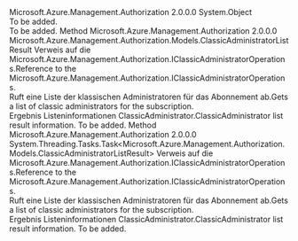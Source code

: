 <Type Name="ClassicAdministratorOperationsExtensions" FullName="Microsoft.Azure.Management.Authorization.ClassicAdministratorOperationsExtensions">
  <TypeSignature Language="C#" Value="public static class ClassicAdministratorOperationsExtensions" />
  <TypeSignature Language="ILAsm" Value=".class public auto ansi abstract sealed beforefieldinit ClassicAdministratorOperationsExtensions extends System.Object" />
  <TypeSignature Language="DocId" Value="T:Microsoft.Azure.Management.Authorization.ClassicAdministratorOperationsExtensions" />
  <TypeSignature Language="VB.NET" Value="Public Module ClassicAdministratorOperationsExtensions" />
  <TypeSignature Language="F#" Value="type ClassicAdministratorOperationsExtensions = class" />
  <AssemblyInfo>
    <AssemblyName>Microsoft.Azure.Management.Authorization</AssemblyName>
    <AssemblyVersion>2.0.0.0</AssemblyVersion>
  </AssemblyInfo>
  <Base>
    <BaseTypeName>System.Object</BaseTypeName>
  </Base>
  <Interfaces />
  <Docs>
    <summary>To be added.</summary>
    <remarks>To be added.</remarks>
  </Docs>
  <Members>
    <Member MemberName="List">
      <MemberSignature Language="C#" Value="public static Microsoft.Azure.Management.Authorization.Models.ClassicAdministratorListResult List (this Microsoft.Azure.Management.Authorization.IClassicAdministratorOperations operations);" />
      <MemberSignature Language="ILAsm" Value=".method public static hidebysig class Microsoft.Azure.Management.Authorization.Models.ClassicAdministratorListResult List(class Microsoft.Azure.Management.Authorization.IClassicAdministratorOperations operations) cil managed" />
      <MemberSignature Language="DocId" Value="M:Microsoft.Azure.Management.Authorization.ClassicAdministratorOperationsExtensions.List(Microsoft.Azure.Management.Authorization.IClassicAdministratorOperations)" />
      <MemberSignature Language="VB.NET" Value="&lt;Extension()&gt;&#xA;Public Function List (operations As IClassicAdministratorOperations) As ClassicAdministratorListResult" />
      <MemberSignature Language="F#" Value="static member List : Microsoft.Azure.Management.Authorization.IClassicAdministratorOperations -&gt; Microsoft.Azure.Management.Authorization.Models.ClassicAdministratorListResult" Usage="Microsoft.Azure.Management.Authorization.ClassicAdministratorOperationsExtensions.List operations" />
      <MemberType>Method</MemberType>
      <AssemblyInfo>
        <AssemblyName>Microsoft.Azure.Management.Authorization</AssemblyName>
        <AssemblyVersion>2.0.0.0</AssemblyVersion>
      </AssemblyInfo>
      <ReturnValue>
        <ReturnType>Microsoft.Azure.Management.Authorization.Models.ClassicAdministratorListResult</ReturnType>
      </ReturnValue>
      <Parameters>
        <Parameter Name="operations" Type="Microsoft.Azure.Management.Authorization.IClassicAdministratorOperations" RefType="this" />
      </Parameters>
      <Docs>
        <param name="operations">
            <span data-ttu-id="a1575-101">Verweis auf die Microsoft.Azure.Management.Authorization.IClassicAdministratorOperations.</span><span class="sxs-lookup"><span data-stu-id="a1575-101">Reference to the Microsoft.Azure.Management.Authorization.IClassicAdministratorOperations.</span></span>
            </param>
        <summary>
            <span data-ttu-id="a1575-102">Ruft eine Liste der klassischen Administratoren für das Abonnement ab.</span><span class="sxs-lookup"><span data-stu-id="a1575-102">Gets a list of classic administrators for the subscription.</span></span>
            </summary>
        <returns>
            <span data-ttu-id="a1575-103">Ergebnis Listeninformationen ClassicAdministrator.</span><span class="sxs-lookup"><span data-stu-id="a1575-103">ClassicAdministrator list result information.</span></span>
            </returns>
        <remarks>To be added.</remarks>
      </Docs>
    </Member>
    <Member MemberName="ListAsync">
      <MemberSignature Language="C#" Value="public static System.Threading.Tasks.Task&lt;Microsoft.Azure.Management.Authorization.Models.ClassicAdministratorListResult&gt; ListAsync (this Microsoft.Azure.Management.Authorization.IClassicAdministratorOperations operations);" />
      <MemberSignature Language="ILAsm" Value=".method public static hidebysig class System.Threading.Tasks.Task`1&lt;class Microsoft.Azure.Management.Authorization.Models.ClassicAdministratorListResult&gt; ListAsync(class Microsoft.Azure.Management.Authorization.IClassicAdministratorOperations operations) cil managed" />
      <MemberSignature Language="DocId" Value="M:Microsoft.Azure.Management.Authorization.ClassicAdministratorOperationsExtensions.ListAsync(Microsoft.Azure.Management.Authorization.IClassicAdministratorOperations)" />
      <MemberSignature Language="VB.NET" Value="&lt;Extension()&gt;&#xA;Public Function ListAsync (operations As IClassicAdministratorOperations) As Task(Of ClassicAdministratorListResult)" />
      <MemberSignature Language="F#" Value="static member ListAsync : Microsoft.Azure.Management.Authorization.IClassicAdministratorOperations -&gt; System.Threading.Tasks.Task&lt;Microsoft.Azure.Management.Authorization.Models.ClassicAdministratorListResult&gt;" Usage="Microsoft.Azure.Management.Authorization.ClassicAdministratorOperationsExtensions.ListAsync operations" />
      <MemberType>Method</MemberType>
      <AssemblyInfo>
        <AssemblyName>Microsoft.Azure.Management.Authorization</AssemblyName>
        <AssemblyVersion>2.0.0.0</AssemblyVersion>
      </AssemblyInfo>
      <ReturnValue>
        <ReturnType>System.Threading.Tasks.Task&lt;Microsoft.Azure.Management.Authorization.Models.ClassicAdministratorListResult&gt;</ReturnType>
      </ReturnValue>
      <Parameters>
        <Parameter Name="operations" Type="Microsoft.Azure.Management.Authorization.IClassicAdministratorOperations" RefType="this" />
      </Parameters>
      <Docs>
        <param name="operations">
            <span data-ttu-id="a1575-104">Verweis auf die Microsoft.Azure.Management.Authorization.IClassicAdministratorOperations.</span><span class="sxs-lookup"><span data-stu-id="a1575-104">Reference to the Microsoft.Azure.Management.Authorization.IClassicAdministratorOperations.</span></span>
            </param>
        <summary>
            <span data-ttu-id="a1575-105">Ruft eine Liste der klassischen Administratoren für das Abonnement ab.</span><span class="sxs-lookup"><span data-stu-id="a1575-105">Gets a list of classic administrators for the subscription.</span></span>
            </summary>
        <returns>
            <span data-ttu-id="a1575-106">Ergebnis Listeninformationen ClassicAdministrator.</span><span class="sxs-lookup"><span data-stu-id="a1575-106">ClassicAdministrator list result information.</span></span>
            </returns>
        <remarks>To be added.</remarks>
      </Docs>
    </Member>
  </Members>
</Type>